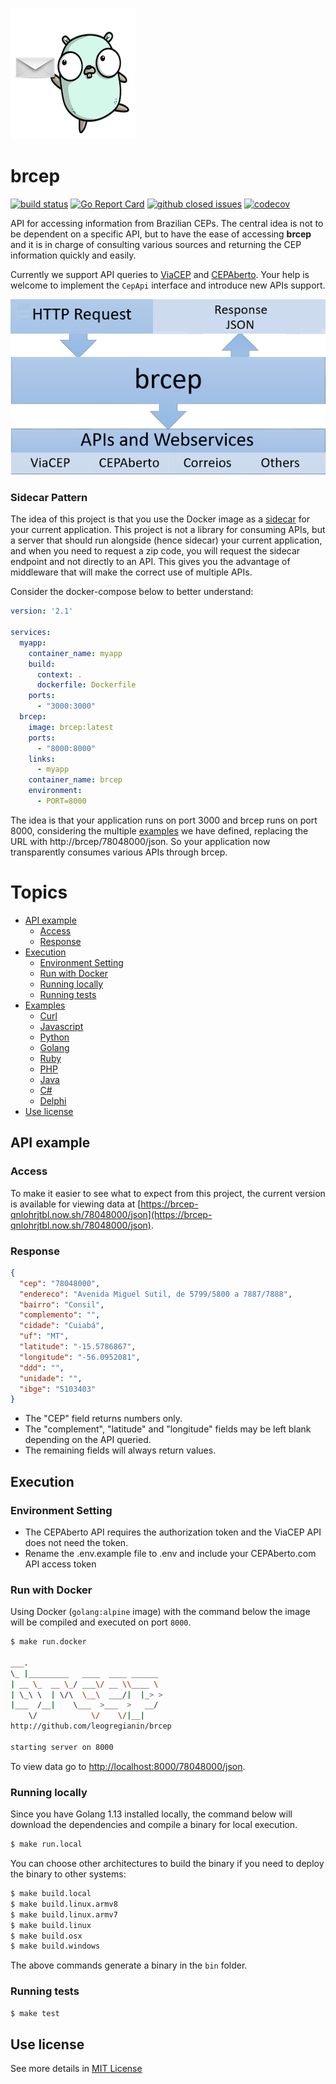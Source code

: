 ![brcepgopher](docs/img/gopher.png)

# brcep 

[![build status](https://img.shields.io/travis/leogregianin/brcep/master.svg?style=flat-square)](https://travis-ci.org/leogregianin/brcep) [![Go Report Card](https://goreportcard.com/badge/github.com/leogregianin/brcep)](https://goreportcard.com/report/github.com/leogregianin/brcep) [![github closed issues](https://img.shields.io/github/issues-closed-raw/leogregianin/brcep.svg?style=flat-square)](https://github.com/leogregianin/brcep/issues?q=is%3Aissue+is%3Aclosed) [![codecov](https://codecov.io/gh/leogregianin/brcep/branch/master/graph/badge.svg)](https://codecov.io/gh/leogregianin/brcep)

API for accessing information from Brazilian CEPs. The central idea is not to be dependent on a specific API, but to have the ease of accessing __brcep__ and it is in charge of consulting various sources and returning the CEP information quickly and easily.

Currently we support API queries to [ViaCEP](http://viacep.com.br) and [CEPAberto](http://cepaberto.com). Your help is welcome to implement the `CepApi` interface and introduce new APIs support.

![brcep](docs/img/brcep.png)

### Sidecar Pattern

The idea of this project is that you use the Docker image as a [sidecar](https://dzone.com/articles/sidecar-design-pattern-in-your-microservices-ecosy-1) for your current application. This project is not a library for consuming APIs, but a server that should run alongside (hence sidecar) your current application, and when you need to request a zip code, you will request the sidecar endpoint and not directly to an API. This gives you the advantage of middleware that will make the correct use of multiple APIs. 

Consider the docker-compose below to better understand:

```yaml
version: '2.1'

services:
  myapp:
    container_name: myapp
    build:
      context: .
      dockerfile: Dockerfile
    ports:
      - "3000:3000"
  brcep:
    image: brcep:latest
    ports:
      - "8000:8000"
    links:
      - myapp
    container_name: brcep
    environment:
      - PORT=8000
```

The idea is that your application runs on port 3000 and brcep runs on port 8000, considering the multiple [examples](./docs/examples.md) we have defined, replacing the URL with http://brcep/78048000/json. So your application now transparently consumes various APIs through brcep.

Topics
=================

  * [API example](#api-example)
  	* [Access](#access)
  	* [Response](#response)
  * [Execution](#Execution)
  	* [Environment Setting](#environment-setting)
  	* [Run with Docker](#run-with-docker)
  	* [Running locally](#running-locally)
  	* [Running tests](#running-tests)
  * [Examples](./docs/examples.md)
	* [Curl](./docs/examples.md#curl)
	* [Javascript](./docs/examples.md#javascript)
	* [Python](./docs/examples.md#python)
	* [Golang](./docs/examples.md#golang)
	* [Ruby](./docs/examples.md#ruby)
	* [PHP](./docs/examples.md#php)
	* [Java](./docs/examples.md#java)
	* [C#](./docs/examples.md#c-sharp)
	* [Delphi](./docs/examples.md#delphi)
  * [Use license](#use-license)


## API example

### Access

To make it easier to see what to expect from this project, the current version is available for viewing data at
[https://brcep-qnlohrjtbl.now.sh/78048000/json](https://brcep-qnlohrjtbl.now.sh/78048000/json).

### Response

```json
{
  "cep": "78048000",
  "endereco": "Avenida Miguel Sutil, de 5799/5800 a 7887/7888",
  "bairro": "Consil",
  "complemento": "",
  "cidade": "Cuiabá",
  "uf": "MT",
  "latitude": "-15.5786867",
  "longitude": "-56.0952081",
  "ddd": "",
  "unidade": "",
  "ibge": "5103403"
}
```

* The "CEP" field returns numbers only.
* The "complement", "latitude" and "longitude" fields may be left blank depending on the API queried.
* The remaining fields will always return values.

## Execution

### Environment Setting

* The CEPAberto API requires the authorization token and the ViaCEP API does not need the token.
* Rename the .env.example file to .env and include your CEPAberto.com API access token

### Run with Docker

Using Docker (`golang:alpine` image) with the command below the image will be compiled and executed on port `8000`. 

```sh
$ make run.docker

___.
\_ |_________   ____  ____ ______
| __ \_  __ \_/ ___\/ __ \\____ \
| \_\ \  | \/\  \__\  ___/|  |_> >
|___  /__|    \___  >___  >   __/
    \/            \/    \/|__|
http://github.com/leogregianin/brcep

starting server on 8000
```

To view data go to [http://localhost:8000/78048000/json](http://localhost:8000/78048000/json).

### Running locally

Since you have Golang 1.13 installed locally, the command below will download the dependencies and compile a binary for local execution.

```sh
$ make run.local
```

You can choose other architectures to build the binary if you need to deploy the binary to other systems:

```bash
$ make build.local
$ make build.linux.armv8
$ make build.linux.armv7
$ make build.linux
$ make build.osx
$ make build.windows
```

The above commands generate a binary in the `bin` folder.

### Running tests

```sh
$ make test
```

## Use license

See more details in [MIT License](LICENSE)
